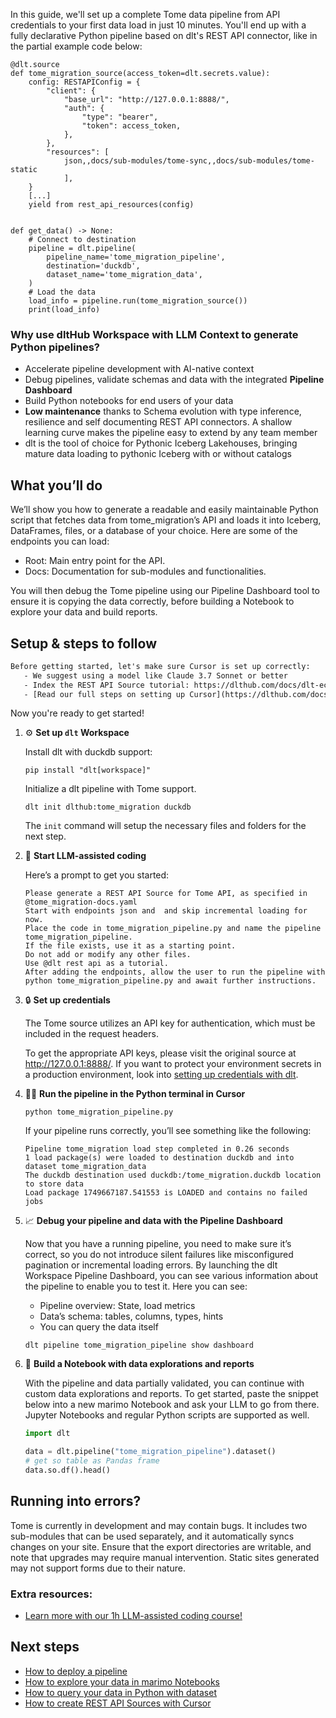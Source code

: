 In this guide, we'll set up a complete Tome data pipeline from API credentials to your first data load in just 10 minutes. You'll end up with a fully declarative Python pipeline based on dlt's REST API connector, like in the partial example code below:

```python-outcome
@dlt.source
def tome_migration_source(access_token=dlt.secrets.value):
    config: RESTAPIConfig = {
        "client": {
            "base_url": "http://127.0.0.1:8888/",
            "auth": {
                "type": "bearer",
                "token": access_token,
            },
        },
        "resources": [
            json,,docs/sub-modules/tome-sync,,docs/sub-modules/tome-static
            ],
    }
    [...]
    yield from rest_api_resources(config)


def get_data() -> None:
    # Connect to destination
    pipeline = dlt.pipeline(
        pipeline_name='tome_migration_pipeline',
        destination='duckdb',
        dataset_name='tome_migration_data', 
    )
    # Load the data
    load_info = pipeline.run(tome_migration_source())
    print(load_info) 
```

### Why use dltHub Workspace with LLM Context to generate Python pipelines?

- Accelerate pipeline development with AI-native context
- Debug pipelines, validate schemas and data with the integrated **Pipeline Dashboard**
- Build Python notebooks for end users of your data
- **Low maintenance** thanks to Schema evolution with type inference, resilience and self documenting REST API connectors. A shallow learning curve makes the pipeline easy to extend by any team member
- dlt is the tool of choice for Pythonic Iceberg Lakehouses, bringing mature data loading to pythonic Iceberg with or without catalogs

## What you’ll do

We’ll show you how to generate a readable and easily maintainable Python script that fetches data from tome_migration’s API and loads it into Iceberg, DataFrames, files, or a database of your choice. Here are some of the endpoints you can load:

- Root: Main entry point for the API.
- Docs: Documentation for sub-modules and functionalities.

You will then debug the Tome pipeline using our Pipeline Dashboard tool to ensure it is copying the data correctly, before building a Notebook to explore your data and build reports.

## Setup & steps to follow

```default
Before getting started, let's make sure Cursor is set up correctly:
   - We suggest using a model like Claude 3.7 Sonnet or better
   - Index the REST API Source tutorial: https://dlthub.com/docs/dlt-ecosystem/verified-sources/rest_api/ and add it to context as **@dlt rest api**
   - [Read our full steps on setting up Cursor](https://dlthub.com/docs/dlt-ecosystem/llm-tooling/cursor-restapi#23-configuring-cursor-with-documentation)
```

Now you're ready to get started!

1. ⚙️ **Set up `dlt` Workspace**
    
    Install dlt with duckdb support:
    ```shell
    pip install "dlt[workspace]"
    ```

    Initialize a dlt pipeline with Tome support.
    ```shell
    dlt init dlthub:tome_migration duckdb
    ```

    The `init` command will setup the necessary files and folders for the next step.
    
2. 🤠 **Start LLM-assisted coding**
    
    Here’s a prompt to get you started:
    
    ```prompt
    Please generate a REST API Source for Tome API, as specified in @tome_migration-docs.yaml 
    Start with endpoints json and  and skip incremental loading for now. 
    Place the code in tome_migration_pipeline.py and name the pipeline tome_migration_pipeline. 
    If the file exists, use it as a starting point. 
    Do not add or modify any other files. 
    Use @dlt rest api as a tutorial. 
    After adding the endpoints, allow the user to run the pipeline with python tome_migration_pipeline.py and await further instructions.
    ```

    
3. 🔒 **Set up credentials** 
    
    The Tome source utilizes an API key for authentication, which must be included in the request headers.
    
    To get the appropriate API keys, please visit the original source at http://127.0.0.1:8888/.
    If you want to protect your environment secrets in a production environment, look into [setting up credentials with dlt](https://dlthub.com/docs/walkthroughs/add_credentials).
    
4. 🏃‍♀️ **Run the pipeline in the Python terminal in Cursor**
    
    ```shell
    python tome_migration_pipeline.py
    ```
    
    If your pipeline runs correctly, you’ll see something like the following:
    
    ```shell
    Pipeline tome_migration load step completed in 0.26 seconds
    1 load package(s) were loaded to destination duckdb and into dataset tome_migration_data
    The duckdb destination used duckdb:/tome_migration.duckdb location to store data
    Load package 1749667187.541553 is LOADED and contains no failed jobs
    ```
    
5. 📈 **Debug your pipeline and data with the Pipeline Dashboard**

    Now that you have a running pipeline, you need to make sure it’s correct, so you do not introduce silent failures like misconfigured pagination or incremental loading errors. By launching the dlt Workspace Pipeline Dashboard, you can see various information about the pipeline to enable you to test it. Here you can see:
    - Pipeline overview: State, load metrics
    - Data’s schema: tables, columns, types, hints
    - You can query the data itself
    
    ```shell
    dlt pipeline tome_migration_pipeline show dashboard
    ```
    
6. 🐍 **Build a Notebook with data explorations and reports**

    With the pipeline and data partially validated, you can continue with custom data explorations and reports. To get started, paste the snippet below into a new marimo Notebook and ask your LLM to go from there. Jupyter Notebooks and regular Python scripts are supported as well.

    
    ```python
    import dlt

   data = dlt.pipeline("tome_migration_pipeline").dataset()
   # get so table as Pandas frame
   data.so.df().head()
    ```

## Running into errors?

Tome is currently in development and may contain bugs. It includes two sub-modules that can be used separately, and it automatically syncs changes on your site. Ensure that the export directories are writable, and note that upgrades may require manual intervention. Static sites generated may not support forms due to their nature.

### Extra resources:

- [Learn more with our 1h LLM-assisted coding course!](https://www.youtube.com/watch?v=GGid70rnJuM)

## Next steps

- [How to deploy a pipeline](https://dlthub.com/docs/walkthroughs/deploy-a-pipeline)
- [How to explore your data in marimo Notebooks](https://dlthub.com/docs/general-usage/dataset-access/marimo)
- [How to query your data in Python with dataset](https://dlthub.com/docs/general-usage/dataset-access/dataset)
- [How to create REST API Sources with Cursor](https://dlthub.com/docs/dlt-ecosystem/llm-tooling/cursor-restapi)

